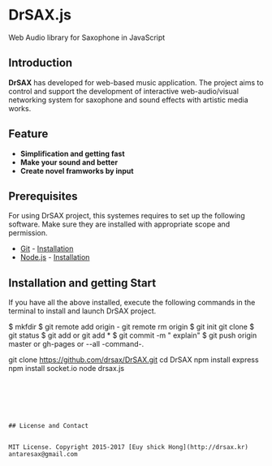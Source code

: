 # DrSAX.js

Web Audio library for Saxophone in JavaScript


## Introduction

__DrSAX__ has developed  for web-based music application. The project aims to control and support the development of interactive web-audio/visual networking system for saxophone  and sound effects with artistic media works.


## Feature 

- **Simplification and getting fast**  
- **Make your sound and better**
- **Create novel framworks by input**

## Prerequisites

For using DrSAX project, this systemes requires to set up the following software. Make sure they are installed with appropriate scope and permission.

- [Git](http://git-scm.com/) - [Installation](http://git-scm.com/downloads)
- [Node.js](http://nodejs.org/) - [Installation](http://nodejs.org/)

## Installation and getting Start

If you have all the above installed, execute the following commands in the terminal to install and launch DrSAX project.

$ mkfdir
$ git remote add origin - git remote rm origin
$ git init git clone
$ git status $ git add or git add *
$ git commit -m " explain"
$ git push origin master or gh-pages or --all -command-.

git clone https://github.com/drsax/DrSAX.git
cd DrSAX
npm install express
npm install socket.io
node drsax.js

~~~






## License and Contact


MIT License. Copyright 2015-2017 [Euy shick Hong](http://drsax.kr) antaresax@gmail.com
